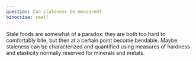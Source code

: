 ```yaml
---
question: Can staleness be measured?
binocsize: small
---
```


Stale foods are somewhat of a paradox: they are both too hard to comfortably bite, but then at a certain point become bendable. Maybe staleness can be characterized and quantified using measures of hardness and elasticity normally reserved for minerals and metals.
